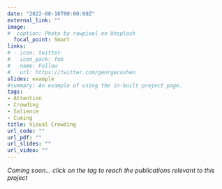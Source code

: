```yaml
---
date: "2022-08-16T00:00:00Z"
external_link: ""
image:
#  caption: Photo by rawpixel on Unsplash
  focal_point: Smart
links:
# - icon: twitter
#   icon_pack: fab
#   name: Follow
#   url: https://twitter.com/georgecushen
slides: example
#summary: An example of using the in-built project page.
tags:
- Attention
- Crowding
- Salience
- Cueing
title: Visual Crowding
url_code: ""
url_pdf: ""
url_slides: ""
url_video: ""
---
```


*Coming soon... click on the tag to reach the publications relevant to this project*
